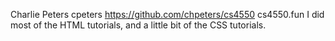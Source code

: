 Charlie Peters
cpeters
https://github.com/chpeters/cs4550
cs4550.fun
I did most of the HTML tutorials, and a little bit of the CSS tutorials.